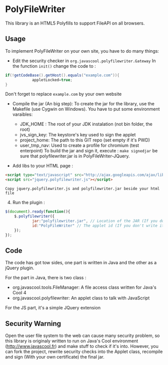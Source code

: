 # PolyFileWriter
This library is an HTML5 Polyfills to support FileAPI on all browsers.

## Usage
To implement PolyFileWriter on your own site, you have to do many things:

* Edit the security checker in `org.javascool.polyfilewriter.Gateway`
   In the function `init()` change the code to :

```java
if(!getCodeBase().getHost().equals("example.com")){
            appletLocked=true;
}
```

   Don't forget to replace `example.com` by your own website

* Compile the jar (An big step):
    To create the jar for the library, use the Makefile (use Cygwin on Windows).
    You have to put some environment varaibles:
    * JDK_HOME : The root of your JDK instalation (not bin folder, the root)
    * jvs_sign_key: The keystore's key used to sign the applet
    * project_home: The path to this GIT repo (set empty if it's PWD)
    * user_tmp_nav: Used to create a profile for chromium (test enterpoint)
    To build the jar and sign it, execute :
    ```make signedjar```
be sure that polyfilewriter.jar is in PolyFileWriter-JQuery.

* Add libs to your HTML page :
```html
<script type="text/javascript" src="http://ajax.googleapis.com/ajax/libs/jquery/1.7/jquery.min.js"></script>
<script src="jquery.polyfilewriter.js"></script>
```
    Copy jquery.polyfilewriter.js and polyfilewriter.jar beside your html file

4. Run the plugin :
```js
$(document).ready(function(){
    $.polyfilewriter({
            jar:"polyfilewriter.jar", // Location of the JAR (If you don't write it the default location will be polyfilewriter.jar)
            id:"PolyFileWriter" // The applet id (If you don't write it the default location will be a random UUID)
    });
});
```

## Code
The code has got tow sides, one part is written in Java and the other as a jQuery plugin.

For the part in Java, there is two class :

* org.javascool.tools.FileManager: A file access class written for Java's Cool 4
* org.javascool.polyfilewriter: An applet class to talk with JavaScript

For the JS part, it's a simple JQuery extension

## Security Warning
Open the user file system to the web can cause many security problem, so this library is originaly written to run on Java's Cool environment (http://www.javascool.fr) and make stuff to check if it's into.
However, you can fork the project, rewrite security checks into the Applet class, recompile and sign (With your own certificate) the final jar.
